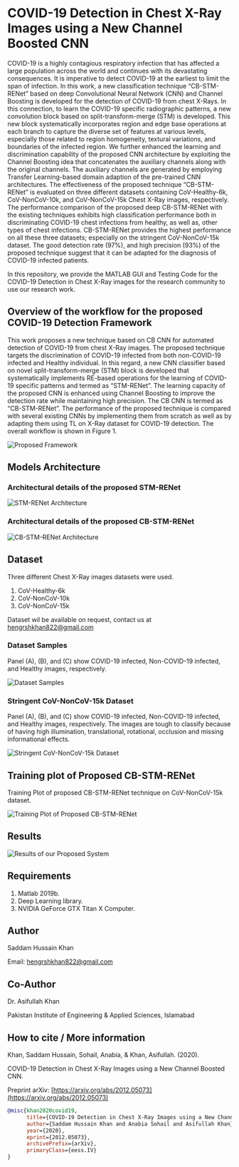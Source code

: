# COVID-19 Detection in Chest X-Ray Images using a New Channel Boosted CNN

COVID-19 is a highly contagious respiratory infection that has affected a large population across the world and continues with its devastating consequences. It is imperative to detect COVID-19 at the earliest to limit the span of infection. In this work, a new classification technique “CB-STM-RENet” based on deep Convolutional Neural Network (CNN) and Channel Boosting is developed for the detection of COVID-19 from chest X-Rays. In this connection, to learn the COVID-19 specific radiographic patterns, a new convolution block based on split-transform-merge (STM) is developed. This new block systematically incorporates region and edge base operations at each branch to capture the diverse set of features at various levels, especially those related to region homogeneity, textural variations, and boundaries of the infected region. We further enhanced the learning and discrimination capability of the proposed CNN architecture by exploiting the Channel Boosting idea that concatenates the auxiliary channels along with the original channels. The auxiliary channels are generated by employing Transfer Learning-based domain adaption of the pre-trained CNN architectures. The effectiveness of the proposed technique “CB-STM-RENet” is evaluated on three different datasets containing CoV-Healthy-6k, CoV-NonCoV-10k, and CoV-NonCoV-15k Chest X-Ray images, respectively. The performance comparison of the proposed deep CB-STM-RENet with the existing techniques exhibits high classification performance both in discriminating COVID-19 chest infections from healthy, as well as, other types of chest infections. CB-STM-RENet provides the highest performance on all these three datasets; especially on the stringent CoV-NonCoV-15k dataset. The good detection rate (97%), and high precision (93%) of the proposed technique suggest that it can be adapted for the diagnosis of COVID-19 infected patients.

In this repository, we provide the MATLAB GUI and Testing Code for the COVID-19 Detection in Chest X-Ray images for the research community to use our research work.

## Overview of the workflow for the proposed COVID-19 Detection Framework

This work proposes a new technique based on CB CNN for automated detection of COVID-19 from chest X-Ray images. The proposed technique targets the discrimination of COVID-19 infected from both non-COVID-19 infected and Healthy individual. In this regard, a new CNN classifier based on novel split-transform-merge (STM) block is developed that systematically implements RE-based operations for the learning of COVID-19 specific patterns and termed as “STM-RENet”. The learning capacity of the proposed CNN is enhanced using Channel Boosting to improve the detection rate while maintaining high precision. The CB CNN is termed as “CB-STM-RENet”. The performance of the proposed technique is compared with several existing CNNs by implementing them from scratch as well as by adapting them using TL on X-Ray dataset for COVID-19 detection. The overall workflow is shown in Figure 1.

![Proposed Framework](./repo-images/proposed-framework.jpg "Proposed Framework")

## Models Architecture

### Architectural details of the proposed STM-RENet

![STM-RENet Architecture](./repo-images/STM-RENet-architecture.jpg "STM-RENet Architecture")

### Architectural details of the proposed CB-STM-RENet

![CB-STM-RENet Architecture](./repo-images/CB-STM-RENet-architecture.jpg "CB-STM-RENet Architecture")

## Dataset

Three different Chest X-Ray images datasets were used.

1. CoV-Healthy-6k
2. CoV-NonCoV-10k
3. CoV-NonCoV-15k

Dataset wil be available on request, contact us at <hengrshkhan822@gmail.com>

### Dataset Samples

Panel (A), (B), and (C) show COVID-19 infected, Non-COVID-19 infected, and Healthy images, respectively.

![Dataset Samples](./repo-images/dataset-samples.jpg "Dataset Samples")

### Stringent CoV-NonCoV-15k Dataset

Panel (A), (B), and (C) show COVID-19 infected, Non-COVID-19 infected, and Healthy images, respectively. The images are tough to classify because of having high illumination, translational, rotational, occlusion and missing informational effects.

![Stringent CoV-NonCoV-15k Dataset](./repo-images/stringent-dataset.jpg "Stringent CoV-NonCoV-15k Dataset")

## Training plot of Proposed CB-STM-RENet

Training Plot of proposed CB-STM-RENet technique on CoV-NonCoV-15k dataset.

![Training Plot of Proposed CB-STM-RENet](./repo-images/training-plot.jpg "Training Plot of Proposed CB-STM-RENet")

## Results

![Results of our Proposed System](./repo-images/results.jpg "Results of our Proposed System")

## Requirements

1. Matlab 2019b.
2. Deep Learning library.
3. NVIDIA GeForce GTX Titan X Computer.

## Author

Saddam Hussain Khan

Email: hengrshkhan822@gmail.com

## Co-Author

Dr. Asifullah Khan

Pakistan Institute of Engineering & Applied Sciences, Islamabad

## How to cite / More information

Khan, Saddam Hussain, Sohail, Anabia, & Khan, Asifullah. (2020).

COVID-19 Detection in Chest X-Ray Images using a New Channel Boosted CNN.

Preprint arXiv: [https://arxiv.org/abs/2012.05073](https://arxiv.org/abs/2012.05073)

```Bibtex formatted citation
@misc{khan2020covid19,
      title={COVID-19 Detection in Chest X-Ray Images using a New Channel Boosted CNN},
      author={Saddam Hussain Khan and Anabia Sohail and Asifullah Khan},
      year={2020},
      eprint={2012.05073},
      archivePrefix={arXiv},
      primaryClass={eess.IV}
}
```
